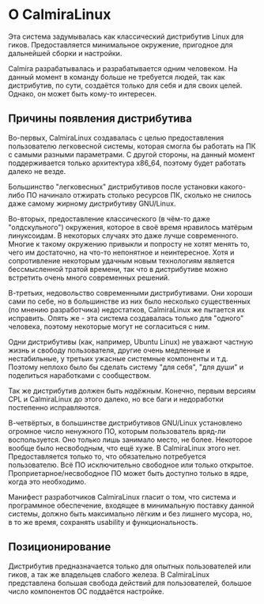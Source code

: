 # О CalmiraLinux

Эта система задумывалась как классический дистрибутив Linux для гиков. Предоставляется минимальное окружение, пригодное для дальнейшей сборки и настройки.

Calmira разрабатывалась и разрабатывается одним человеком. На данный момент в команду больше не требуется людей, так как дистрибутив, по сути, создаётся только для себя и для своих целей. Однако, он может быть кому-то интересен.

## Причины появления дистрибутива

Во-первых, CalmiraLinux создавалась с целью предоставления пользователю легковесной системы, которая смогла бы работать на ПК с самыми разными параметрами. С другой стороны, на данный момент поддерживается только архитектура x86_64, поэтому будет работать далеко не везде.

Большинство "легковесных" дистрибутивов после установки какого-либо ПО начинало отжирать столько ресурсов ПК, сколько не снилось даже самому жирному дистрибутиву GNU/Linux.

Во-вторых, предоставление классического (в чём-то даже "олдскульного") окружения, которое в своё время нравилось матёрым линуксоидам. В некоторых случаях это даже лучше современного. Многие к такому окружению привыкли и попросту не хотят менять то, чего им достаточно, на что-то непонятное и неинтересное. Хотя и сопротивление некоторым удачным новым технологиям является бессмысленной тратой времени, так что в дистрибутиве можно встретить очень много современных решений.

В-третьих, недовольство современными дистрибутивами. Они хороши сами по себе, но в большинстве из них было несколько существенных (по мнению разработчика) недостатков, CalmiraLinux же пытается их исправить. Опять же - эта система создавалась только для "одного" человека, поэтому некоторые могут не согласиться с ним.

Одни дистрибутивы (как, например, Ubuntu Linux) не уважают частную жизнь и свободу пользователя, другие очень медленные и нестабильные, у третьих ужасные системные компоненты и т.д. Поэтому неплохо было бы сделать систему "для себя", "для души" и поделиться наработками с сообществом.

Так же дистрибутив должен быть *надёжным*. Конечно, первым версиям CPL и CalmiraLinux до этого далеко, но все баги и недоработки постепенно исправляются.

В-четвёртых, в большинстве дистрибутивов GNU/Linux установлено огромное число ненужного ПО, которым пользователь вряд-ли воспользуется. Оно только лишь занимало место, не более. Некоторое вообще было несвободным, что ещё хуже. В CalmiraLinux этого нет. Предоставляется только то, что обязательно потребуется пользователю. Всё ПО исключительно свободное или только открытое. Проприетарное/несвободное ПО может быть доступно только в ядре, когда это необходимо.

Манифест разработчиков CalmiraLinux гласит о том, что система и программное обеспечение, входящее в минимальную поставку данной системы, должно быть максимально лёгким и без лишнего мусора, но, в то же время, сохранять usability и функциональность.

## Позиционирование

Дистрибутив предназначается только для опытных пользователей или гиков, а так же владельцев слабого железа. В CalmiraLinux представлена большая свобода действий для пользователей, большое число компонентов ОС поддаётся настройке.